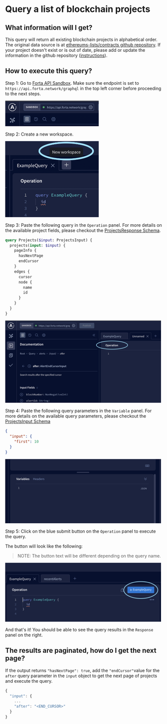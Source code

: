 # Query a list of blockchain projects

## What information will I get?

This query will return all existing blockchain projects in alphabetical order. The original data source is at [ethereums-lists/contracts github repository](https://github.com/ethereum-lists/contracts#projects-entries). If your project doesn't exist or is out of date, please add or update the information in the github repository ([instructions](https://github.com/ethereum-lists/contracts#contributing)).

## How to execute this query?

Step 1: Go to [Forta API Sandbox](https://studio.apollographql.com/sandbox?endpoint=https%3A%2F%2Fapi.forta.network%2Fgraphql). Make sure the endpoint is set to `https://api.forta.network/graphql` in the top left corner before proceeding to the next steps.
<p align="left">
  <img src="screenshots/sandbox_endpoint.png" alt="Sandbox Endpoint Screenshot" width="300"/>
</p>

Step 2: Create a new workspace.
<p align="left">
  <img src="screenshots/new_workspace.png" alt="New Workspace Screenshot" width="300"/>
</p>

Step 3: Paste the following query in the `Operation` panel. For more details on the available project fields, please checkout the [ProjectsResponse Schema](https://studio.apollographql.com/sandbox/schema/reference/objects/ProjectsResponse).

```graphql
query Projects($input: ProjectsInput) {
  projects(input: $input) {
    pageInfo {
      hasNextPage
      endCursor
    }
    edges {
      cursor
      node {
        name
        id
      }
    }
  }
}
```

<p align="left">
  <img src="screenshots/operation_panel.png" alt="Operation Panel Screenshot" width="500"/>
</p>

Step 4: Paste the following query parameters in the `Variable` panel. For more details on the available query parameters, please checkout the [ProjectsInput Schema](https://studio.apollographql.com/sandbox/schema/reference/inputs/AlertsInput)
```json
{
  "input": {
    "first": 10
  }
}
```

<p align="left">
  <img src="screenshots/variable_panel.png" alt="Variable Panel Screenshot" width="500"/>
</p>

Step 5: Click on the blue submit button on the `Operation` panel to execute the query.

The button will look like the following:

> NOTE: The button text will be different depending on the query name.

<p align="left">
  <img src="screenshots/query_submit_button.png" alt="Query Submit Button Screenshot" width="500"/>
</p>

And that's it! You should be able to see the query results in the `Response` panel on the right.

## The results are paginated, how do I get the next page?

If the output returns `"hasNextPage": true`, add the `"endCursor"`value for the `after` query parameter in the `input` object to get the next page of projects and execute the query.

```javascript
{
  "input": {
    ...
    "after": "<END_CURSOR>"
  }
}
```
